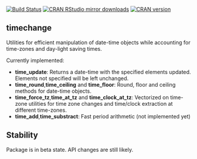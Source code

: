 [![Build Status](https://travis-ci.org/vspinu/timechange.svg?branch=master)](https://travis-ci.org/vspinu/timechange) [![CRAN RStudio mirror downloads](http://cranlogs.r-pkg.org/badges/timechange)](https://cran.r-project.org/package=timechange) [![CRAN version](http://www.r-pkg.org/badges/version/timechange)](https://cran.r-project.org/package=timechange)

## timechange

Utilities for efficient manipulation of date-time objects while accounting for time-zones and day-light saving times.

Currently implemented:

 - __time_update__: Returns a date-time with the specified elements updated.  Elements not specified will be left unchanged.
 - __time_round__,__time_ceiling__ and __time_floor__: Round, floor and ceiling methods for date-time objects.
 - __time_force_tz__,__time_at_tz__ and __time_clock_at_tz__: Vectorized on time-zone utilities for time zone changes and time/clock extraction at different time-zones.
 - __time_add__,__time_substract__: Fast period arithmetic (not implemented yet)


## Stability

Package is in beta state. API changes are still likely.
